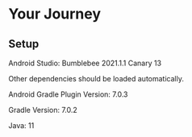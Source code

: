 # Your Journey

## Setup

Android Studio: Bumblebee 2021.1.1 Canary 13

Other dependencies should be loaded automatically.

Android Gradle Plugin Version: 7.0.3

Gradle Version: 7.0.2

Java: 11
